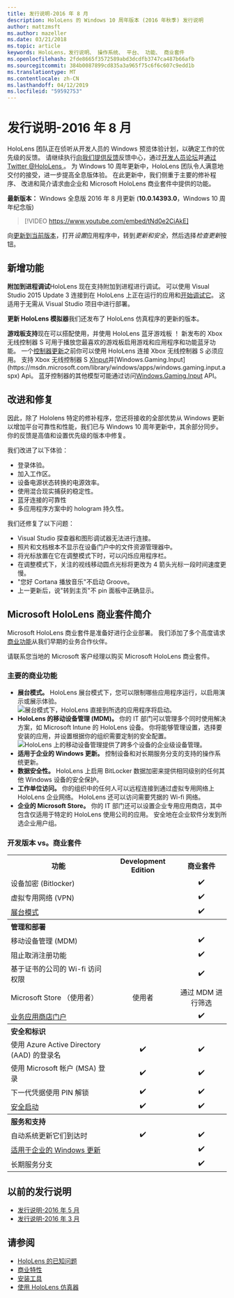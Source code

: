 ```yaml
---
title: 发行说明-2016 年 8 月
description: HoloLens 的 Windows 10 周年版本 (2016 年秋季) 发行说明
author: mattzmsft
ms.author: mazeller
ms.date: 03/21/2018
ms.topic: article
keywords: HoloLens，发行说明、 操作系统、 平台、 功能、 商业套件
ms.openlocfilehash: 2fde8665f3572589abd3dcdfb3747ca487b66afb
ms.sourcegitcommit: 384b0087899cd835a3a965f75c6f6c607c9edd1b
ms.translationtype: MT
ms.contentlocale: zh-CN
ms.lasthandoff: 04/12/2019
ms.locfileid: "59592753"
---
```

# <a name="release-notes---august-2016"></a>发行说明-2016 年 8 月

HoloLens 团队正在侦听从开发人员的 Windows 预览体验计划，以确定工作的优先级的反馈。 请继续执行[向我们提供反馈](give-us-feedback.md)反馈中心，通过[开发人员论坛](https://forums.hololens.com)并[通过 Twitter @HoloLens ](https://twitter.com/hololens)。 为 Windows 10 周年更新中，HoloLens 团队令人满意地交付的接受，进一步提高全息版体验。 在此更新中，我们侧重于主要的修补程序、 改进和简介请求由企业和 Microsoft HoloLens 商业套件中提供的功能。

**最新版本：** Windows 全息版 2016 年 8 月更新 (**10.0.14393.0**，Windows 10 周年纪念版)

>[!VIDEO https://www.youtube.com/embed/tNd0e2CiAkE]

向[更新到当前版本](updating-hololens.md)，打开*设置*应用程序中，转到*更新和安全*，然后选择*检查更新*按钮。

## <a name="new-features"></a>新增功能

**附加到进程调试**HoloLens 现在支持附加到进程进行调试。 可以使用 Visual Studio 2015 Update 3 连接到在 HoloLens 上正在运行的应用和[开始调试它](using-visual-studio.md#debugging-an-installed-or-running-app)。 这适用于无需从 Visual Studio 项目中进行部署。

**更新 HoloLens 模拟器**我们还发布了 HoloLens 仿真程序的更新的版本。

**游戏板支持**现在可以搭配使用，并使用 HoloLens 蓝牙游戏板 ！ 新发布的 Xbox 无线控制器 S 可用于播放您最喜欢的游戏板启用游戏和应用程序和功能蓝牙功能。 一个[控制器更新](http://support.xbox.com/xbox-one/accessories/update-controller-for-stereo-headset-adapter)之前你可以使用 HoloLens 连接 Xbox 无线控制器 S 必须应用。 支持 Xbox 无线控制器 S [XInput](https://msdn.microsoft.com/library/windows/desktop/hh405053(v=vs.85).aspx)并[Windows.Gaming.Input](https://msdn.microsoft.com/library/windows/apps/windows.gaming.input.aspx) Api。 蓝牙控制器的其他模型可能通过访问[Windows.Gaming.Input](https://msdn.microsoft.com/library/windows/apps/windows.gaming.input.aspx) API。

## <a name="improvements-and-fixes"></a>改进和修复

因此，除了 Hololens 特定的修补程序，您还将接收的全部优势从 Windows 更新以增加平台可靠性和性能，我们已与 Windows 10 周年更新中，其余部分同步。 你的反馈是高值和设置优先级的版本中修复。

我们改进了以下体验：
* 登录体验。
* 加入工作区。
* 设备电源状态转换的电源效率。
* 使用混合现实捕获的稳定性。
* 蓝牙连接的可靠性
* 多应用程序方案中的 hologram 持久性。

我们还修复了以下问题：
* Visual Studio 探查器和图形调试器无法进行连接。
* 照片和文档根本不显示在设备门户中的文件资源管理器中。
* 将光标放置在它在调整模式下时，可以闪烁应用程序栏。
* 在调整模式下，关注的视线移动圆点光标将更改为 4 箭头光标一段时间速度更慢。
* "您好 Cortana 播放音乐"不启动 Groove。
* 上一更新后，说"转到主页"不 pin 面板中正确显示。

## <a name="introducing-microsoft-hololens-commercial-suite"></a>Microsoft HoloLens 商业套件简介

Microsoft HoloLens 商业套件是准备好进行企业部署。 我们添加了多个高度请求[商业功能](commercial-features.md)从我们早期的业务合作伙伴。

请联系您当地的 Microsoft 客户经理以购买 Microsoft HoloLens 商业套件。

### <a name="key-commercial-features"></a>主要的商业功能 

* **展台模式。** HoloLens 展台模式下，您可以限制哪些应用程序运行，以启用演示或展示体验。<br>
  ![展台模式下，HoloLens 直接到所选的应用程序将启动。](images/201608-kioskmode-400px.png)
* **HoloLens 的移动设备管理 (MDM)。** 你的 IT 部门可以管理多个同时使用解决方案，如 Microsoft Intune 的 HoloLens 设备。 你将能够管理设置，选择要安装的应用，并设置根据你的组织需要定制的安全配置。<br>
  ![HoloLens 上的移动设备管理提供了跨多个设备的企业级设备管理。](images/201608-enterprisemanagement-400px.png)
* **适用于企业的 Windows 更新。** 控制设备和对长期服务分支的支持的操作系统更新。
* **数据安全性。** HoloLens 上启用 BitLocker 数据加密来提供相同级别的任何其他 Windows 设备的安全保护。
* **工作单位访问。** 你的组织中的任何人可以远程连接到通过虚拟专用网络上 HoloLens 企业网络。 HoloLens 还可以访问需要凭据的 Wi-fi 网络。
* **企业的 Microsoft Store。** 你的 IT 部门还可以设置企业专用应用商店，其中包含仅适用于特定的 HoloLens 使用公司的应用。 安全地在企业软件分发到所选企业用户组。

### <a name="development-edition-vs-commercial-suite"></a>开发版本 vs。商业套件

<table>
<tr>
<th>功能</th><th>Development Edition</th><th>商业套件</th>
</tr><tr>
<td>设备加密 (Bitlocker)</td><td></td><td style="text-align: center;">✔️</td>
</tr><tr>
<td>虚拟专用网络 (VPN)</td><td></td><td style="text-align: center;">✔️</td>
</tr><tr>
<td><a href="using-the-windows-device-portal.md#kiosk-mode">展台模式</a></td><td></td><td style="text-align: center;">✔️</td>
</tr><tr>
<th colspan="3" style="text-align: left;"> 管理和部署</th>
</tr><tr>
<td>移动设备管理 (MDM)</td><td style="text-align: center;"></td><td style="text-align: center;">✔️</td>
</tr><tr>
<td>阻止取消注册功能</td><td></td><td style="text-align: center;">✔️</td>
</tr><tr>
<td>基于证书的公司的 Wi-fi 访问权限</td><td></td><td style="text-align: center;">✔️</td>
</tr><tr>
<td>Microsoft Store （使用者）</td><td style="text-align: center;">使用者</td><td style="text-align: center;">通过 MDM 进行筛选</td>
</tr><tr>
<td><a href="https://technet.microsoft.com/itpro/windows/manage/working-with-line-of-business-apps">业务应用商店门户</a></td><td></td><td style="text-align: center;">✔️</td>
</tr><tr>
<th colspan="3" style="text-align: left;"> 安全和标识</th>
</tr><tr>
<td>使用 Azure Active Directory (AAD) 的登录名</td><td style="text-align: center;">✔️</td><td style="text-align: center;">✔️</td>
</tr><tr>
<td>使用 Microsoft 帐户 (MSA) 登录</td><td style="text-align: center;">✔️</td><td style="text-align: center;">✔️</td>
</tr><tr>
<td>下一代凭据使用 PIN 解锁</td><td style="text-align: center;">✔️</td><td style="text-align: center;">✔️</td>
</tr><tr>
<td><a href="https://msdn.microsoft.com/windows/hardware/commercialize/manufacture/desktop/secure-boot-overview">安全启动</a></td><td style="text-align: center;">✔️</td><td style="text-align: center;">✔️</td>
</tr><tr>
<th colspan="3" style="text-align: left;"> 服务和支持</th>
</tr><tr>
<td>自动系统更新它们到达时</td><td style="text-align: center;">✔️</td><td style="text-align: center;">✔️</td>
</tr><tr>
<td><a href="https://technet.microsoft.com/itpro/windows/plan/windows-update-for-business">适用于企业的 Windows 更新</a></td><td></td><td style="text-align: center;">✔️</td>
</tr><tr>
<td>长期服务分支</td><td></td><td style="text-align: center;">✔️</td>
</tr>
</table>

## <a name="prior-release-notes"></a>以前的发行说明
* [发行说明-2016 年 5 月](release-notes-may-2016.md)
* [发行说明-2016 年 3 月](release-notes-march-2016.md)

## <a name="see-also"></a>请参阅
* [HoloLens 的已知问题](hololens-known-issues.md)
* [商业特性](commercial-features.md)
* [安装工具](install-the-tools.md)
* [使用 HoloLens 仿真器](using-the-hololens-emulator.md)
